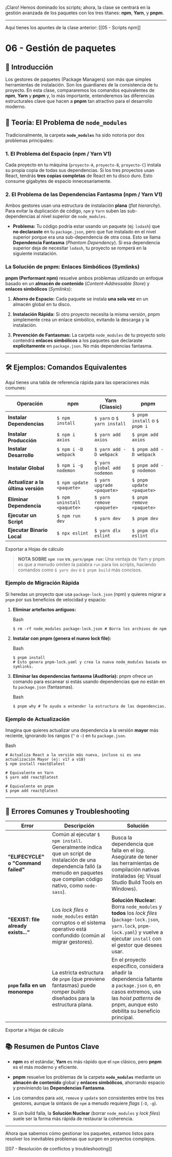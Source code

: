 ¡Claro! Hemos dominado los scripts; ahora, la clase se centrará en la gestión avanzada de los paquetes con los tres titanes: **npm**, **Yarn**, y **pnpm**.

---

Aquí tienes los apuntes de la clase anterior: [[05 - Scripts npm]]

# 06 - Gestión de paquetes

## 📝 Introducción

Los gestores de paquetes (Package Managers) son más que simples herramientas de instalación. Son los guardianes de la consistencia de tu proyecto. En esta clase, compararemos los comandos equivalentes de **npm**, **Yarn** y **pnpm** y, lo más importante, entenderemos las diferencias estructurales clave que hacen a **pnpm** tan atractivo para el desarrollo moderno.

## 🧠 Teoría: El Problema de `node_modules`

Tradicionalmente, la carpeta **`node_modules`** ha sido notoria por dos problemas principales:

### 1. El Problema del Espacio (npm / Yarn V1)

Cada proyecto en tu máquina (`proyecto-A`, `proyecto-B`, `proyecto-C`) instala su propia copia de todas sus dependencias. Si los tres proyectos usan React, tendrás **tres copias completas** de React en tu disco duro. Esto consume gigabytes de espacio innecesariamente.

### 2. El Problema de las Dependencias Fantasma (npm / Yarn V1)

Ambos gestores usan una estructura de instalación **plana** (_flat hierarchy_). Para evitar la duplicación de código, `npm` y `Yarn` suben las sub-dependencias al nivel superior de `node_modules`.

- **Problema:** Tu código podría estar usando un paquete (ej: `lodash`) que **no declaraste** en tu `package.json`, pero que fue instalado en el nivel superior porque era una sub-dependencia de otra cosa. Esto se llama **Dependencia Fantasma** (_Phantom Dependency_). Si esa dependencia superior deja de necesitar `lodash`, tu proyecto se romperá en la siguiente instalación.
    

### La Solución de pnpm: Enlaces Simbólicos (Symlinks)

**pnpm (Performant npm)** resuelve ambos problemas utilizando un enfoque basado en un **almacén de contenido** (_Content-Addressable Store_) y **enlaces simbólicos** (_Symlinks_):

1. **Ahorro de Espacio:** Cada paquete se instala **una sola vez** en un almacén global en tu disco.
    
2. **Instalación Rápida:** Si otro proyecto necesita la misma versión, pnpm simplemente crea un enlace simbólico, evitando la descarga y la instalación.
    
3. **Prevención de Fantasmas:** La carpeta `node_modules` de tu proyecto solo contendrá **enlaces simbólicos** a los paquetes que declaraste **explícitamente** en `package.json`. No más dependencias fantasma.
    

---

## 🛠️ Ejemplos: Comandos Equivalentes

Aquí tienes una tabla de referencia rápida para las operaciones más comunes:

|Operación|npm|Yarn (Classic)|pnpm|
|---|---|---|---|
|**Instalar Dependencias**|`$ npm install`|`$ yarn` o `$ yarn install`|`$ pnpm install` o `$ pnpm i`|
|**Instalar Producción**|`$ npm i axios`|`$ yarn add axios`|`$ pnpm add axios`|
|**Instalar Desarrollo**|`$ npm i -D webpack`|`$ yarn add -D webpack`|`$ pnpm add -D webpack`|
|**Instalar Global**|`$ npm i -g nodemon`|`$ yarn global add nodemon`|`$ pnpm add -g nodemon`|
|**Actualizar a la última versión**|`$ npm update <paquete>`|`$ yarn upgrade <paquete>`|`$ pnpm update <paquete>`|
|**Eliminar Dependencia**|`$ npm uninstall <paquete>`|`$ yarn remove <paquete>`|`$ pnpm remove <paquete>`|
|**Ejecutar un Script**|`$ npm run dev`|`$ yarn dev`|`$ pnpm dev`|
|**Ejecutar Binario Local**|`$ npx eslint`|`$ yarn dlx eslint`|`$ pnpm dlx eslint`|

Exportar a Hojas de cálculo

> **NOTA SOBRE `npm run` vs. `yarn/pnpm run`:** Una ventaja de Yarn y pnpm es que a menudo omiten la palabra `run` para los scripts, haciendo comandos como `$ yarn dev` o `$ pnpm build` más concisos.

### Ejemplo de Migración Rápida

Si heredas un proyecto que usa `package-lock.json` (npm) y quieres migrar a `pnpm` por sus beneficios de velocidad y espacio:

1. **Eliminar artefactos antiguos:**
    
    Bash
    
    ```
    $ rm -rf node_modules package-lock.json # Borra los archivos de npm
    ```
    
2. **Instalar con pnpm (genera el nuevo lock file):**
    
    Bash
    
    ```
    $ pnpm install 
    # Esto genera pnpm-lock.yaml y crea la nueva node_modules basada en symlinks.
    ```
    
3. **Eliminar las dependencias fantasma (Auditoría):** pnpm ofrece un comando para escanear si estás usando dependencias que no están en tu `package.json` (fantasmas).
    
    Bash
    
    ```
    $ pnpm why # Te ayuda a entender la estructura de las dependencias.
    ```
    

### Ejemplo de Actualización

Imagina que quieres actualizar una dependencia a la versión **mayor** más reciente, ignorando los rangos (`^` o `~`) en tu `package.json`.

Bash

```
# Actualiza React a la versión más nueva, incluso si es una actualización Mayor (ej: v17 a v18)
$ npm install react@latest

# Equivalente en Yarn
$ yarn add react@latest

# Equivalente en pnpm
$ pnpm add react@latest
```

---

## 🛑 Errores Comunes y Troubleshooting

|Error|Descripción|Solución|
|---|---|---|
|**"ELIFECYCLE" o "Command failed"**|Común al ejecutar `$ npm install`. Generalmente indica que un script de instalación de una dependencia falló (a menudo en paquetes que compilan código nativo, como `node-sass`).|Busca la dependencia que falla en el _log_. Asegúrate de tener las herramientas de compilación nativas instaladas (ej: Visual Studio Build Tools en Windows).|
|**"EEXIST: file already exists..."**|Los _lock files_ o `node_modules` están corruptos o el sistema operativo está confundido (común al migrar gestores).|**Solución Nuclear:** Borra `node_modules` y **todos** los _lock files_ (`package-lock.json`, `yarn.lock`, `pnpm-lock.yaml`) y vuelve a ejecutar `install` con el gestor que desees usar.|
|**`pnpm` falla en un monorepo**|La estricta estructura de `pnpm` (que previene fantasmas) puede romper _builds_ diseñados para la estructura plana.|En el proyecto específico, considera añadir la dependencia faltante a `package.json` o, en casos extremos, usa las _hoist patterns_ de pnpm, aunque esto debilita su beneficio principal.|

Exportar a Hojas de cálculo

## 📚 Resumen de Puntos Clave

- **npm** es el estándar, **Yarn** es más rápido que el `npm` clásico, pero **pnpm** es el más moderno y eficiente.
    
- **pnpm** resuelve los problemas de la carpeta **`node_modules`** mediante un **almacén de contenido** global y **enlaces simbólicos**, ahorrando espacio y previniendo las **Dependencias Fantasma**.
    
- Los comandos para `add`, `remove` y `update` son consistentes entre los tres gestores, aunque la sintaxis de `npm` a menudo requiere _flags_ (`-D`, `-g`).
    
- Si un build falla, la **Solución Nuclear** (borrar `node_modules` y _lock files_) suele ser la forma más rápida de restaurar la coherencia.
    

---

Ahora que sabemos cómo gestionar los paquetes, estamos listos para resolver los inevitables problemas que surgen en proyectos complejos.

[[07 - Resolución de conflictos y troubleshooting]]